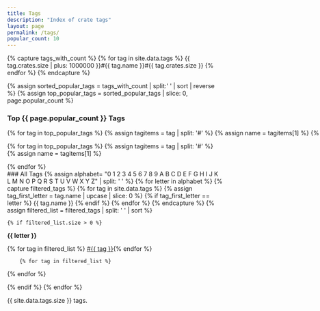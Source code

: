 ```yaml
---
title: Tags
description: "Index of crate tags"
layout: page
permalink: /tags/
popular_count: 10
---
```


<script>
var ul_last;

function filter_ul(ul_id) {
    var ul;

    // Hide list items in last unordered list
    if (ul_last != null) {
       ul = document.getElementById(ul_last);
       ul.style.display = "none";
    }

    // Show unordered list ul_id
    ul = document.getElementById(ul_id);
    ul.style.display = "block";

    ul_last = ul_id;
}
</script>

<style>
ul {
    display: none;
}
</style>

{% capture tags_with_count %}
  {% for tag in site.data.tags %}
    {{ tag.crates.size | plus: 1000000 }}#{{ tag.name }}#{{ tag.crates.size }}
  {% endfor %}
{% endcapture %}

{% assign sorted_popular_tags = tags_with_count | split:' ' | sort | reverse %}
{% assign top_popular_tags = sorted_popular_tags | slice: 0, page.popular_count %}

### Top {{ page.popular_count }} Tags
<div style="white-space: nowrap;">
{% for tag in top_popular_tags %}
{% assign tagitems = tag | split: '#' %}
{% assign name = tagitems[1] %}
{% assign count = tagitems[2] %}
<a class="crate-tag-link" href="javascript:void(0)" onclick="javascript:filter_ul('tag-top-{{ name }}')">#{{name}}({{count}})</a>{% endfor %}
</div>

{% for tag in top_popular_tags %}
    {% assign tagitems = tag | split: '#' %}
    {% assign name = tagitems[1] %}
<ul id="tag-top-{{ name }}" class="crate-list">
    {%- for crate in site.crates -%}
        {%- if crate.tags contains name %}
<li><a class="crate-link" href="{{ base_url }}/crates/{{ crate.crate }}">{{ crate.title }}</a> {{ crate.short_description }}</li>
{%- endif %}{%- endfor %}
</ul>
{% endfor %}

<br>
### All Tags
{% assign alphabet= "0 1 2 3 4 5 6 7 8 9 A B C D E F G H I J K L M N O P Q R S T U V W X Y Z" | split: ' ' %}
{% for letter in alphabet %}
    {% capture filtered_tags %}
        {% for tag in site.data.tags %}
            {% assign tag_first_letter = tag.name | upcase | slice: 0 %}
            {% if tag_first_letter == letter %}
            {{ tag.name }}
            {% endif %}
        {% endfor %}
    {% endcapture %}
    {% assign filtered_list = filtered_tags | split: ' ' | sort %}

    {% if filtered_list.size > 0 %}
<b>{{ letter }}</b>
<div style="white-space: nowrap;">
{% for tag in filtered_list %}
<a class="crate-tag-link" href="javascript:void(0)" onclick="javascript:filter_ul('tag-{{ tag }}')">#{{ tag }}</a>{% endfor %}
</div>

        {% for tag in filtered_list %}
<ul id="tag-{{ tag }}" class="crate-list">
            {%- for crate in site.crates -%}
                {%- if crate.tags contains tag %}
<li><a class="crate-link" href="{{ "crates/" | append: crate.crate | downcase | relative_url }}">{{ crate.title }}</a> {{ crate.short_description }}</li>
{%- endif %}{%- endfor %}
</ul>
{% endfor %}
<p></p>
    {% endif %}
{% endfor %}

{{ site.data.tags.size }} tags.
